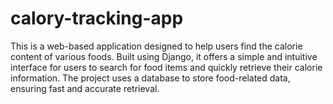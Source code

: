 # calory-tracking-app
 This is a web-based application designed to help users find the calorie content of various foods. Built using Django, it offers a simple and intuitive interface for users to search for food items and quickly retrieve their calorie information. The project uses a database to store food-related data, ensuring fast and accurate retrieval.
